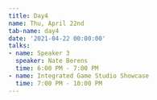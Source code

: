 ```yaml
---
title: Day4
name: Thu, April 22nd
tab-name: day4
date: '2021-04-22 00:00:00'
talks:
- name: Speaker 3
  speaker: Nate Berens
  time: 6:00 PM - 7:00 PM
- name: Integrated Game Studio Showcase
  time: 7:00 PM - 10:00 PM
---
```


